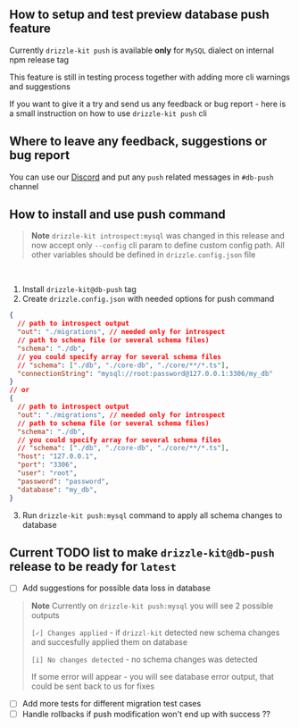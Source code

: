 ## How to setup and test preview database push feature

Currently `drizzle-kit push` is available **only** for `MySQL` dialect on internal npm release tag

This feature is still in testing process together with adding more cli warnings and suggestions

If you want to give it a try and send us any feedback or bug report - here is a small instruction on how to use `drizzle-kit push` cli

## Where to leave any feedback, suggestions or bug report

You can use our [Discord](https://discord.gg/MdXYZk5QtH) and put any `push` related messages in `#db-push` channel

## How to install and use push command

> **Note**
> `drizzle-kit introspect:mysql` was changed in this release and now accept only `--config` cli param to define custom config path. All other variables should be defined in `drizzle.config.json` file

</br>

1. Install `drizzle-kit@db-push` tag
2. Create `drizzle.config.json` with needed options for push command


```json
{
  // path to introspect output
  "out": "./migrations", // needed only for introspect
  // path to schema file (or several schema files)
  "schema": "./db", 
  // you could specify array for several schema files
  // "schema": ["./db", "./core-db", "./core/**/*.ts"],
  "connectionString": "mysql://root:password@127.0.0.1:3306/my_db"
}
// or
{
  // path to introspect output
  "out": "./migrations", // needed only for introspect
  // path to schema file (or several schema files)
  "schema": "./db", 
  // you could specify array for several schema files
  // "schema": ["./db", "./core-db", "./core/**/*.ts"],
  "host": "127.0.0.1",
  "port": "3306",
  "user": "root",
  "password": "password",
  "database": "my_db",
}
```

3. Run `drizzle-kit push:mysql` command to apply all schema changes to database

## Current TODO list to make `drizzle-kit@db-push` release to be ready for `latest`

- [ ] Add suggestions for possible data loss in database

> **Note**
> Currently on `drizzle-kit push:mysql` you will see 2 possible outputs
> 
> `[✓] Changes applied` - if `drizzl-kit` detected new schema changes and succesfully applied them on database
>
> `[i] No changes detected` - no schema changes was detected
>
> If some error will appear - you will see database error output, that could be sent back to us for fixes

- [ ] Add more tests for different migration test cases
- [ ] Handle rollbacks if push modification won't end up with success ??